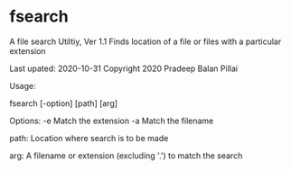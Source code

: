 # fsearch
A file search Utiltiy, Ver 1.1
Finds location of a file or files with a particular extension

Last upated: 2020-10-31
Copyright 2020 Pradeep Balan Pillai


Usage:

fsearch [-option] [path] [arg]

Options:
 -e	Match the extension
 -a	Match the filename

path:
	Location where search is to be made

arg:
	A filename or extension (excluding '.') to match the search
